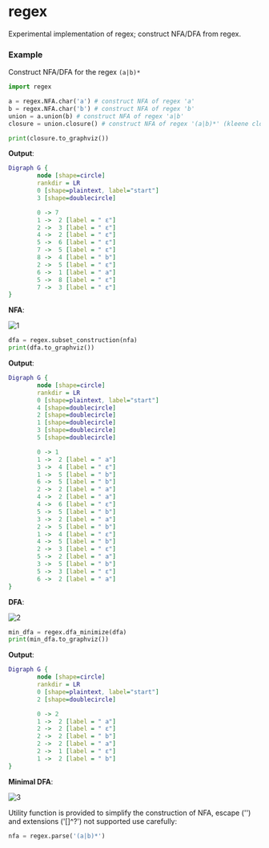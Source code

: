# regex
Experimental implementation of regex;
construct NFA/DFA from regex.

### Example
Construct NFA/DFA for the regex `(a|b)*`
```python
import regex

a = regex.NFA.char('a') # construct NFA of regex 'a'
b = regex.NFA.char('b') # construct NFA of regex 'b'
union = a.union(b) # construct NFA of regex 'a|b'
closure = union.closure() # construct NFA of regex '(a|b)*' (kleene closure)

print(closure.to_graphviz()) 
```

**Output**:
```dot
Digraph G {
        node [shape=circle]
        rankdir = LR
        0 [shape=plaintext, label="start"]
        3 [shape=doublecircle]

        0 -> 7
        1 ->  2 [label = " ε"]
        2 ->  3 [label = " ε"]
        4 ->  2 [label = " ε"]
        5 ->  6 [label = " ε"]
        7 ->  5 [label = " ε"]
        8 ->  4 [label = " b"]
        2 ->  5 [label = " ε"]
        6 ->  1 [label = " a"]
        5 ->  8 [label = " ε"]
        7 ->  3 [label = " ε"]
}
```
**NFA**:

![1](https://user-images.githubusercontent.com/31496021/159161023-d9d68a5a-add8-44af-b901-5009879cd82d.svg)

```python
dfa = regex.subset_construction(nfa)
print(dfa.to_graphviz())
```
**Output**:

```dot
Digraph G {
        node [shape=circle]
        rankdir = LR
        0 [shape=plaintext, label="start"]
        4 [shape=doublecircle]
        2 [shape=doublecircle]
        1 [shape=doublecircle]
        3 [shape=doublecircle]
        5 [shape=doublecircle]

        0 -> 1
        1 ->  2 [label = " a"]
        3 ->  4 [label = " ε"]
        1 ->  5 [label = " b"]
        6 ->  5 [label = " b"]
        2 ->  2 [label = " a"]
        4 ->  2 [label = " a"]
        4 ->  6 [label = " ε"]
        5 ->  5 [label = " b"]
        3 ->  2 [label = " a"]
        2 ->  5 [label = " b"]
        1 ->  4 [label = " ε"]
        4 ->  5 [label = " b"]
        2 ->  3 [label = " ε"]
        5 ->  2 [label = " a"]
        3 ->  5 [label = " b"]
        5 ->  3 [label = " ε"]
        6 ->  2 [label = " a"]
}
```


**DFA**:

![2](https://user-images.githubusercontent.com/31496021/159161126-5560afd8-2b89-4bde-a90d-9809c888497d.svg)


```python
min_dfa = regex.dfa_minimize(dfa)
print(min_dfa.to_graphviz())
```

**Output**:
```dot
Digraph G {
        node [shape=circle]
        rankdir = LR
        0 [shape=plaintext, label="start"]
        2 [shape=doublecircle]

        0 -> 2
        1 ->  2 [label = " a"]
        2 ->  2 [label = " ε"]
        2 ->  2 [label = " b"]
        2 ->  2 [label = " a"]
        2 ->  1 [label = " ε"]
        1 ->  2 [label = " b"]
}
```

**Minimal DFA**:

![3](https://user-images.githubusercontent.com/31496021/159161193-0d3e4630-dddf-408d-8528-cb755238790c.svg)

Utility function is provided to simplify the construction of NFA, escape ('\') and extensions ('[]^?') not supported use carefully:
```python
nfa = regex.parse('(a|b)*')
```
